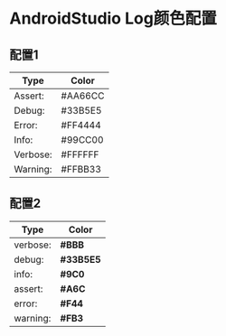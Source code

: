 # AndroidStudio Log颜色配置



## 配置1



| **Type** | **Color** |
| -------- | --------- |
| Assert:  | #AA66CC   |
| Debug:   | #33B5E5   |
| Error:   | #FF4444   |
| Info:    | #99CC00   |
| Verbose: | #FFFFFF   |
| Warning: | #FFBB33   |



## 配置2



| Type     | Color       |
| -------- | ----------- |
| verbose: | **#BBB**    |
| debug:   | **#33B5E5** |
| info:    | **#9C0**    |
| assert:  | **#A6C**    |
| error:   | **#F44**    |
| warning: | **#FB3**    |


